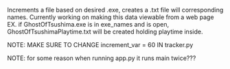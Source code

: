 Increments a file based on desired .exe, creates a .txt file will corresponding names. Currently working on making this data viewable from a web page
EX. if GhostOfTsushima.exe is in exe_names and is open, GhostOfTsushimaPlaytime.txt will be created holding playtime inside.


NOTE: MAKE SURE TO CHANGE increment_var = 60 IN tracker.py

NOTE: for some reason when running app.py it runs main twice???